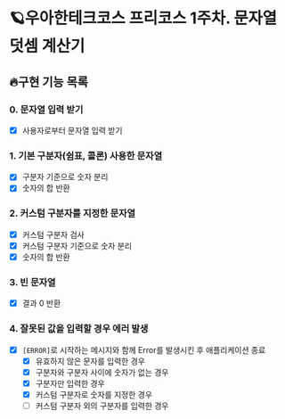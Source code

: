 # 🪐우아한테크코스 프리코스 1주차. 문자열 덧셈 계산기

## 🔥구현 기능 목록

### 0. 문자열 입력 받기

- [x] 사용자로부터 문자열 입력 받기

### 1. 기본 구분자(쉼표, 콜론) 사용한 문자열

- [x] 구분자 기준으로 숫자 분리
- [x] 숫자의 합 반환

### 2. 커스텀 구분자를 지정한 문자열

- [x] 커스텀 구분자 검사
- [x] 커스텀 구분자 기준으로 숫자 분리
- [x] 숫자의 합 반환

### 3. 빈 문자열

- [x] 결과 0 반환

### 4. 잘못된 값을 입력할 경우 에러 발생

- [x] `[ERROR]`로 시작하는 메시지와 함께 Error를 발생시킨 후 애플리케이션 종료
  - [x] 유효하지 않은 문자를 입력한 경우
  - [x] 구분자와 구분자 사이에 숫자가 없는 경우
  - [x] 구분자만 입력한 경우
  - [x] 커스텀 구분자로 숫자를 지정한 경우
  - [ ] 커스텀 구분자 외의 구분자를 입력한 경우
